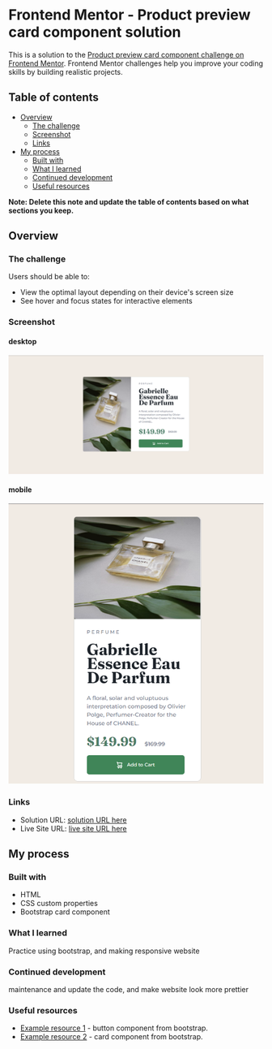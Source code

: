 # Frontend Mentor - Product preview card component solution

This is a solution to the [Product preview card component challenge on Frontend Mentor](https://www.frontendmentor.io/challenges/product-preview-card-component-GO7UmttRfa). Frontend Mentor challenges help you improve your coding skills by building realistic projects.

## Table of contents

- [Overview](#overview)
  - [The challenge](#the-challenge)
  - [Screenshot](#screenshot)
  - [Links](#links)
- [My process](#my-process)
  - [Built with](#built-with)
  - [What I learned](#what-i-learned)
  - [Continued development](#continued-development)
  - [Useful resources](#useful-resources)

**Note: Delete this note and update the table of contents based on what sections you keep.**

## Overview

### The challenge

Users should be able to:

- View the optimal layout depending on their device's screen size
- See hover and focus states for interactive elements

### Screenshot

#### desktop

![screenshot-desktop](./screenshot/product-preview-card-component-picture-desktop.png)

#### mobile

![screenshot-mobile](./screenshot/product-preview-card-component-picture-mobile.png)

### Links

- Solution URL: [solution URL here](https://github.com/Hakxep-wuqpuk-hyrze8/product-preview-card-component-challenge)
- Live Site URL: [live site URL here](https://hakxep-wuqpuk-hyrze8.github.io/product-preview-card-component-challenge/)

## My process

### Built with

- HTML
- CSS custom properties
- Bootstrap card component

### What I learned

Practice using bootstrap, and making responsive website

### Continued development

maintenance and update the code, and make website look more prettier

### Useful resources

- [Example resource 1](https://getbootstrap.com/docs/5.2/components/buttons/#disabled-state) - button component from bootstrap.
- [Example resource 2](https://getbootstrap.com/docs/5.2/components/card/) - card component from bootstrap.

